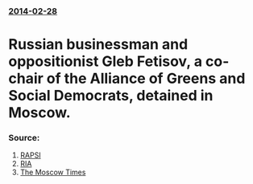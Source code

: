 ### [2014-02-28](/news/2014/02/28/index.md)

# Russian businessman and oppositionist Gleb Fetisov, a co-chair of the Alliance of Greens and Social Democrats, detained in Moscow. 




### Source:

1. [RAPSI](http://rapsinews.com/news/20140228/270832444.html)
2. [RIA](http://en.ria.ru/russia/20140228/187966327/Russian-Green-Tycoon-Detained-Suspected-of-Bank-Fraud.html)
3. [The Moscow Times](http://www.themoscowtimes.com/news/article/investigators-detain-billionaire-opposition-politician-gleb-fetisov/495400.html)
